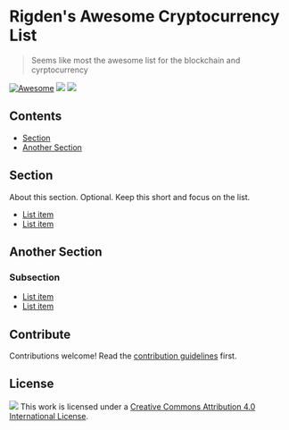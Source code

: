# Rigden's Awesome Cryptocurrency List 
> Seems like most the awesome list for the blockchain and cyrptocurrency


[![Awesome](https://awesome.re/badge-flat.svg)](https://awesome.re) ![](https://img.shields.io/github/last-commit/jrigden/awesome-list-cryptocurrency.svg) ![](https://img.shields.io/github/stars/jrigden/awesome-list-cryptocurrency.svg?style=social&label=Stars)



## Contents

- [Section](#section)
- [Another Section](#another-section)


## Section

About this section. Optional. Keep this short and focus on the list.

- [List item](http://example.com)
- [List item](http://example.com)


## Another Section

### Subsection

- [List item](http://example.com)
- [List item](http://example.com)


## Contribute

Contributions welcome! Read the [contribution guidelines](contributing.md) first.


## License

![](https://i.creativecommons.org/l/by/4.0/88x31.png) 
This work is licensed under a [Creative Commons Attribution 4.0 International License](http://creativecommons.org/licenses/by/4.0/).
